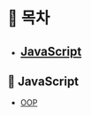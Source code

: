 # 👀 목차

- ## [JavaScript](#📌-javascript)

## 👑 JavaScript

- [OOP](https://github.com/SungSeokMin/front-end-interview/blob/master/javascript/OOP.md)
